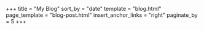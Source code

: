 +++
title = "My Blog"
sort_by = "date"
template = "blog.html"
page_template = "blog-post.html"
insert_anchor_links = "right"
paginate_by = 5
+++ 